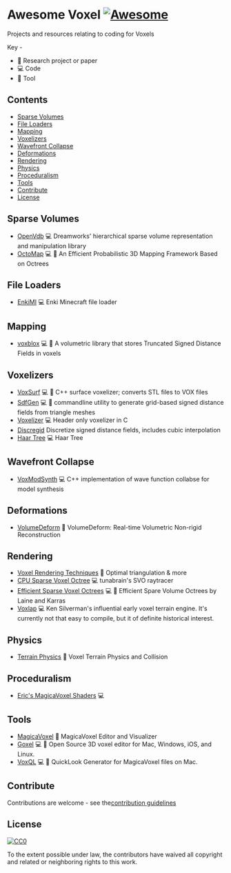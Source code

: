 # Awesome Voxel [![Awesome](https://awesome.re/badge.svg)](https://awesome.re)

Projects and resources relating to coding for Voxels

Key -

- :page_facing_up: Research project or paper
- :computer: Code
- :art: Tool

## Contents

- [Sparse Volumes](#sparse-volumes)
- [File Loaders](#file-loaders)
- [Mapping](#mapping)
- [Voxelizers](#voxelizers)
- [Wavefront Collapse](#wavefront-collapse)
- [Deformations](#deformations)
- [Rendering](#rendering)
- [Physics](#physics)
- [Proceduralism](#proceduralism)
- [Tools](#tools)
- [Contribute](#contribute)
- [License](#license)

## Sparse Volumes

- [OpenVdb](http://www.openvdb.org/) :computer: Dreamworks' hierarchical sparse volume representation and manipulation library
- [OctoMap](http://octomap.github.io/) :computer: :art: An Efficient Probabilistic 3D Mapping Framework Based on Octrees

## File Loaders

- [EnkiMI](https://github.com/dougbinks/enkiMI) :computer: Enki Minecraft file loader

## Mapping

- [voxblox](https://github.com/ethz-asl/voxblox) :computer: :art:  A volumetric library that stores Truncated Signed Distance Fields in voxels

## Voxelizers

- [VoxSurf](https://github.com/sylefeb/VoxSurf) :computer: :art: C++ surface voxelizer; converts STL files to VOX files
- [SdfGen](https://github.com/christopherbatty/SDFGen) :computer: :art: commandline utility to generate grid-based signed distance fields from triangle meshes
- [Voxelizer](https://github.com/karimnaaji/voxelizer) :computer: Header only voxelizer in C
- [Discregid](https://github.com/InteractiveComputerGraphics/Discregrid) Discretize signed distance fields, includes cubic interpolation
- [Haar Tree](https://github.com/mikolalysenko/haar-tree-3d) :computer: Haar Tree

## Wavefront Collapse

- [VoxModSynth](https://github.com/sylefeb/VoxModSynth) :computer:  C++ implementation of wave function collabse for model synthesis

## Deformations

- [VolumeDeform](https://graphics.stanford.edu/~niessner/papers/2016/5volumeDeform/innmannn2016deform.pdf) :page_facing_up: VolumeDeform: Real-time Volumetric Non-rigid Reconstruction

## Rendering

- [Voxel Rendering Techniques](https://medium.com/@fogleman/voxel-rendering-techniques-fa8d869457ca) :page_facing_up: Optimal triangulation & more
- [CPU Sparse Voxel Octree](https://github.com/tunabrain/sparse-voxel-octrees) :computer: tunabrain's SVO raytracer
- [Efficient Sparse Voxel Octrees](http://research.nvidia.com/publication/efficient-sparse-voxel-octrees) :computer: :page_facing_up: Efficient Spare Volume Octrees by Laine and Karras
- [Voxlap](http://advsys.net/ken/voxlap.htm) :computer: Ken Silverman's influential early voxel terrain engine. It's currently not that easy to compile, but it of definite historical interest.

## Physics

- [Terrain Physics](https://zeuxcg.org/2017/12/30/voxel-terrain-physics/) :page_facing_up: Voxel Terrain Physics and Collision

## Proceduralism

- [Eric's MagicaVoxel Shaders](https://github.com/CodingEric/Erics-MagicaVoxel-Shaders-Collection) :computer:

## Tools

- [MagicaVoxel](https://ephtracy.github.io) :art: MagicaVoxel Editor and Visualizer
- [Goxel](http://guillaumechereau.github.io/goxel/) :computer: :art: Open Source 3D voxel editor for Mac, Windows, iOS, and Linux.
- [VoxQL](https://github.com/heptal/VoxQL) :computer: :art: QuickLook Generator for MagicaVoxel files on Mac.

## Contribute

Contributions are welcome - see the[contribution guidelines](contributing.md)

## License

[![CC0](http://mirrors.creativecommons.org/presskit/buttons/88x31/svg/cc-zero.svg)](http://creativecommons.org/publicdomain/zero/1.0)

To the extent possible under law, the contributors have waived all copyright and
related or neighboring rights to this work.
